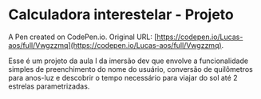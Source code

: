 # Calculadora interestelar - Projeto

A Pen created on CodePen.io. Original URL: [https://codepen.io/Lucas-aos/full/Vwgzzmq](https://codepen.io/Lucas-aos/full/Vwgzzmq).

Esse é um projeto da aula I da imersão dev que envolve a funcionalidade simples de preenchimento do nome do usuário,  conversão de quilômetros para anos-luz e descobrir o tempo necessário para viajar do sol até 2 estrelas parametrizadas.
